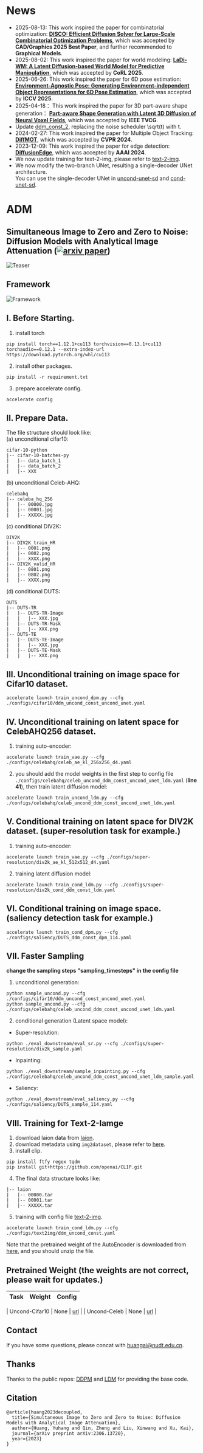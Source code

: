 # News
- 2025-08-13: This work inspired the paper for combinatorial optimization: [**DISCO: Efficient Diffusion Solver for Large-Scale Combinatorial Optimization Problems**](https://papers.ssrn.com/sol3/papers.cfm?abstract_id=5347579), which was accepted by **CAD/Graphics 2025 Best Paper**, and further recommended to **Graphical Models**.
- 2025-08-02: This work inspired the paper for world modeling: [**LaDi-WM: A Latent Diffusion-based World Model for Predictive Manipulation**](https://guhuangai.github.io/LaDiWM.github.io/), which was accepted by **CoRL 2025**.
- 2025-06-26: This work inspired the paper for 6D pose estimation: [**Environment-Agnostic Pose: Generating Environment-independent Object Representations for 6D Pose Estimation**](https://github.com/acmff22/EA6D), which was accepted by **ICCV 2025**.
- 2025-04-18： This work inspired the paper for 3D part-aware shape generation： [**Part-aware Shape Generation with Latent 3D Diffusion of Neural Voxel Fields**](https://arxiv.org/abs/2405.00998), which was accepted by **IEEE TVCG**.
- Update [ddm_const_2](ddm/ddm_const_2.py), replacing the noise scheduler \sqrt(t) with t. 
- 2024-02-27: This work inspired the paper for Multiple Object Tracking: [**DiffMOT**](https://github.com/Kroery/DiffMOT), which was accepted by **CVPR 2024**.
- 2023-12-09: This work inspired the paper for edge detection: [**DiffusionEdge**](https://github.com/GuHuangAI/DiffusionEdge), which was accepted by **AAAI 2024**.
- We now update training for text-2-img, please refer to [text-2-img](#viii-training-for-text-2-iamge).
- We now modify the two-branch UNet, resulting a single-decoder UNet architecture.  
You can use the single-decoder UNet in [uncond-unet-sd](unet/uncond_unet_sd.py) and [cond-unet-sd](unet/cond_unet_sd.py).

# ADM
## Simultaneous Image to Zero and Zero to Noise: Diffusion Models with Analytical Image Attenuation ([![arxiv paper](https://img.shields.io/badge/arXiv-Paper-red)](https://arxiv.org/abs/2306.13720))
![Teaser](assets/figure1.png)

## Framework
![Framework](assets/framework.png)

## I. Before Starting.
1. install torch
~~~
pip install torch==1.12.1+cu113 torchvision==0.13.1+cu113 torchaudio==0.12.1 --extra-index-url https://download.pytorch.org/whl/cu113
~~~
2. install other packages.
~~~
pip install -r requirement.txt
~~~
3. prepare accelerate config.
~~~
accelerate config
~~~

## II. Prepare Data.
The file structure should look like:  
(a) unconditional cifar10:
```commandline
cifar-10-python
|-- cifar-10-batches-py
|   |-- data_batch_1
|   |-- data_batch_2
|   |-- XXX
```

(b) unconditional Celeb-AHQ:
```commandline
celebahq
|-- celeba_hq_256
|   |-- 00000.jpg
|   |-- 00001.jpg
|   |-- XXXXX.jpg
```

(c) conditional DIV2K:
```commandline
DIV2K
|-- DIV2K_train_HR
|   |-- 0001.png
|   |-- 0002.png
|   |-- XXXX.png
|-- DIV2K_valid_HR
|   |-- 0801.png
|   |-- 0802.png
|   |-- XXXX.png
```

(d) conditional DUTS:
```commandline
DUTS
|-- DUTS-TR
|   |-- DUTS-TR-Image
|   |   |-- XXX.jpg
|   |-- DUTS-TR-Mask
|   |   |-- XXX.png
|-- DUTS-TE
|   |-- DUTS-TE-Image
|   |   |-- XXX.jpg
|   |-- DUTS-TE-Mask
|   |   |-- XXX.png
```

## III. Unconditional training on image space for Cifar10 dataset.
~~~
accelerate launch train_uncond_dpm.py --cfg ./configs/cifar10/ddm_uncond_const_uncond_unet.yaml
~~~

## IV. Unconditional training on latent space for CelebAHQ256 dataset.
1. training auto-encoder:
~~~
accelerate launch train_vae.py --cfg ./configs/celebahq/celeb_ae_kl_256x256_d4.yaml
~~~
2. you should add the model weights in the first step to config file `./configs/celebahq/celeb_uncond_ddm_const_uncond_unet_ldm.yaml` (**line 41**), then train latent diffusion model:
~~~
accelerate launch train_uncond_ldm.py --cfg ./configs/celebahq/celeb_uncond_ddm_const_uncond_unet_ldm.yaml
~~~

## V. Conditional training on latent space for DIV2K dataset. (super-resolution task for example.)
1. training auto-encoder:
~~~
accelerate launch train_vae.py --cfg ./configs/super-resolution/div2k_ae_kl_512x512_d4.yaml
~~~
2. training latent diffusion model:
~~~
accelerate launch train_cond_ldm.py --cfg ./configs/super-resolution/div2k_cond_ddm_const_ldm.yaml
~~~

## VI. Conditional training on image space. (saliency detection task for example.)
~~~
accelerate launch train_cond_dpm.py --cfg ./configs/saliency/DUTS_ddm_const_dpm_114.yaml
~~~

## VII. Faster Sampling
**change the sampling steps "sampling_timesteps" in the config file**
1. unconditional generation:
~~~
python sample_uncond.py --cfg ./configs/cifar10/ddm_uncond_const_uncond_unet.yaml
python sample_uncond.py --cfg ./configs/celebahq/celeb_uncond_ddm_const_uncond_unet_ldm.yaml
~~~
2. conditional generation (Latent space model):
- Super-resolution:
~~~
python ./eval_downstream/eval_sr.py --cfg ./configs/super-resolution/div2k_sample.yaml
~~~
- Inpainting:
~~~
python ./eval_downstream/sample_inpainting.py --cfg ./configs/celebahq/celeb_uncond_ddm_const_uncond_unet_ldm_sample.yaml
~~~
- Saliency:
~~~
python ./eval_downstream/eval_saliency.py --cfg ./configs/saliency/DUTS_sample_114.yaml
~~~

## VIII. Training for Text-2-Iamge
1. download laion data from [laion](https://laion.ai/blog/laion-400-open-dataset/). 
2. download metadata using `img2dataset`, please refer to [here](https://github.com/rom1504/img2dataset). 
3. install clip. 
~~~
pip install ftfy regex tqdm
pip install git+https://github.com/openai/CLIP.git
~~~
4. The final data structure looks like:
```commandline
|-- laion
|   |-- 00000.tar
|   |-- 00001.tar
|   |-- XXXXX.tar
```
5. training with config file [text-2-img](configs/text2img/ddm_const_text.yaml). 
~~~
accelerate launch train_cond_ldm.py --cfg ./configs/text2img/ddm_uncond_const.yaml
~~~
Note that the pretrained weight of the AutoEncoder is downloaded from [here](https://ommer-lab.com/files/latent-diffusion/kl-f4.zip), and you should unzip the file.

## Pretrained Weight (the weights are not correct, please wait for updates.)
| Task           | Weight                                                          | Config                                                        |
|----------------|-----------------------------------------------------------------|---------------------------------------------------------------|

[//]: # ( | Uncond-Cifar10 | [url]&#40;https://pan.baidu.com/s/1E1G4JrHN6NpQM0yF5BcjAw?pwd=l29g&#41; | [url]&#40;configs/cifar10/ddm_uncond_const2_unet.yaml&#41;            |)
[//]: # (| Uncond-Celeb   | [url]&#40;https://pan.baidu.com/s/1jhHZJTUzH_eH9xM6s9_6dQ?pwd=iewg&#41; | [url]&#40;configs/celebahq/celeb_uncond_ddm_const2_unet_ldm.yaml&#41; |)
| Uncond-Cifar10 | None | [url](configs/cifar10/ddm_uncond_const2_unet.yaml)            |
| Uncond-Celeb   | None | [url](configs/celebahq/celeb_uncond_ddm_const2_unet_ldm.yaml) |


## Contact
If you have some questions, please concat with huangai@nudt.edu.cn.
## Thanks
Thanks to the public repos: [DDPM](https://github.com/lucidrains/denoising-diffusion-pytorch) and [LDM](https://github.com/CompVis/latent-diffusion) for providing the base code.
## Citation
~~~
@article{huang2023decoupled,
  title={Simultaneous Image to Zero and Zero to Noise: Diffusion Models with Analytical Image Attenuation},
  author={Huang, Yuhang and Qin, Zheng and Liu, Xinwang and Xu, Kai},
  journal={arXiv preprint arXiv:2306.13720},
  year={2023}
}
~~~

